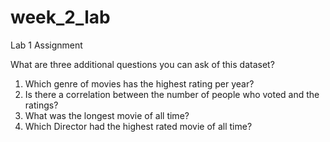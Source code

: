 # week_2_lab
Lab 1 Assignment

What are three additional questions you can ask of this dataset? 

1. Which genre of movies has the highest rating per year?
2. Is there a correlation between the number of people who voted  and the ratings?
3. What was the longest movie of all time?
4. Which Director had the highest rated movie of all time?
